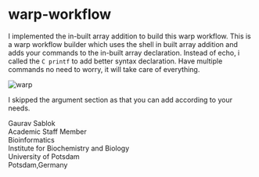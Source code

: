 # warp-workflow
I implemented the in-built array addition to build this warp workflow. This is a warp workflow builder which uses the shell in built  array addition and adds your commands to the in-built array  declaration. Instead of echo, i called the ```C printf``` to add better syntax declaration. Have multiple commands no need to worry, it will take care of everything. 

![warp](https://github.com/sablokgaurav/warp_workflow_builder/blob/main/warp_workflow_builder.png)

I skipped the argument section as that you can add according to your needs.

Gaurav Sablok \
Academic Staff Member \
Bioinformatics \
Institute for Biochemistry and Biology \
University of Potsdam \
Potsdam,Germany 

